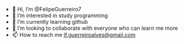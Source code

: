 - 👋 Hi, I’m @FelipeGuerreiro7
- 👀 I’m interested in study programming
- 🌱 I’m currently learning github
- 💞️ I’m looking to collaborate with everyone who can learn me more 
- 📫 How to reach me lf.guerreiroalves@gmail.com

<!---
FelipeGuerreiro7/FelipeGuerreiro7 is a ✨ special ✨ repository because its `README.md` (this file) appears on your GitHub profile.
You can click the Preview link to take a look at your changes.
--->
